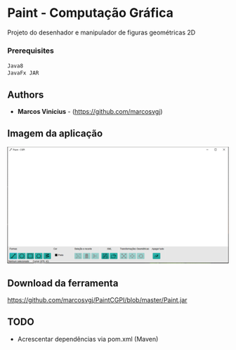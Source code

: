 # Paint - Computação Gráfica	

Projeto do desenhador e manipulador de figuras geométricas 2D

### Prerequisites
```
Java8
JavaFx JAR
```
## Authors

* **Marcos Vinicius** - (https://github.com/marcosvgj)

## Imagem da aplicação

![Image 1](img/example.PNG)

## Download da ferramenta 

https://github.com/marcosvgj/PaintCGPI/blob/master/Paint.jar

## TODO

* Acrescentar dependências via pom.xml (Maven) 



